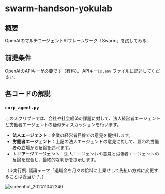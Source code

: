 # swarm-handson-yokulab

## 概要
OpenAIのマルチエージェントAIフレームワーク「Swarm」を試してみる

## 前提条件
OpenAIのAPIキーが必要です（有料）。
APIキーは`.env` ファイルに記述してください。

## 各コードの解説

### `corp_agent.py`
このスクリプトでは、会社や社会経済の課題に対して、法人経営者エージェントと労働者エージェントの疑似ディスカッションを行います。
- **法人エージェント**：企業の経営者目線での意見を提供します。
- **労働者エージェント**：上記の法人エージェントの意見に対して、雇われ労働者の立場から反論を述べます。
- **トリアージエージェント**：法人エージェントの意見と労働者エージェントの反論を総合し、最終的な判断を提示します。

（↓実行例: 議論テーマ「退職金を月々の給料に上乗せして先払い方式に変更することは妥当か？」）

![screenhot_202411042240](https://github.com/user-attachments/assets/3f7d22d0-5a9d-4330-8ab2-20f654788b23)
